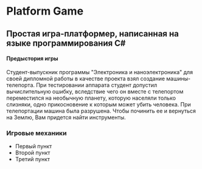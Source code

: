 # Platform Game
## Простая игра-платформер, написанная на языке программирования С#
#### Предыстория игры 
Студент-выпускник программы "Электроника и наноэлектроника" для своей дипломной работы в качестве проекта взял создание машины-телепорта. При тестировании аппарата студент допустил вычислительную ошибку, вследствие чего он вместе с телепортом переместился на необычную планету, которую населяли только слизняки, одно прикосновение к которым может убить человека. При телепортации машина была разрушена. Чтобы починить ее и вернуться на Землю, Вам придется найти инструменты.
### Игровые механики
<ul>
 <li>Первый пункт</li>
 <li>Второй пункт</li>
 <li>Третий пункт</li>
</ul>
